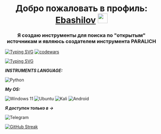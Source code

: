 <h1 align="center">Добро пожаловать в профиль:<a href="https://t.me/linux_ebashilov" target="_blank"> Ebashilov</a> 
<img src="https://github.com/blackcater/blackcater/raw/main/images/Hi.gif" height="32"/></h1>
<h3 align="center">Я создаю инструменты для поиска по "открытым" источникам и являюсь создателем инструмента PARALICH</h3>

[![Typing SVG](https://readme-typing-svg.herokuapp.com?font=small+caps&weight=100&size=15&duration=2000&pause=2&color=F70000&background=27272750&center=true&vCenter=true&width=435&lines=Ebashilov+instruments;Termux;Linux)](https://git.io/typing-svg) 
[![codewars](https://www.codewars.com/users/EbashilovKali/badges/large)](https://www.codewars.com/users/EbashilovKali)



[![Typing SVG](https://readme-typing-svg.herokuapp.com?font=small+caps&weight=100&size=15&duration=2000&pause=2&color=F70000&background=27272750&center=true&vCenter=true&width=435&lines=Deffense;800;Rub)](https://git.io/typing-svg)



**_INSTRUMENTS LANGUAGE:_**

![Python](https://img.shields.io/badge/python-3670A0?style=for-the-badge&logo=python&logoColor=ffdd54)

**_My OS:_**

![Windows 11](https://img.shields.io/badge/Windows%2011-%230079d5.svg?style=for-the-badge&logo=Windows%2011&logoColor=white)
![Ubuntu](https://img.shields.io/badge/Ubuntu-E95420?style=for-the-badge&logo=ubuntu&logoColor=white)
![Kali](https://img.shields.io/badge/Kali-268BEE?style=for-the-badge&logo=kalilinux&logoColor=white)
![Android](https://img.shields.io/badge/Android-3DDC84?style=for-the-badge&logo=android&logoColor=white)

**_Я доступен только в ->_**

![Telegram](https://img.shields.io/badge/Telegram-2CA5E0?style=for-the-badge&logo=telegram&logoColor=white)


[![GitHub Streak](https://github-readme-streak-stats.herokuapp.com/?user=EbashilovKali)](https://git.io/streak-stats)
